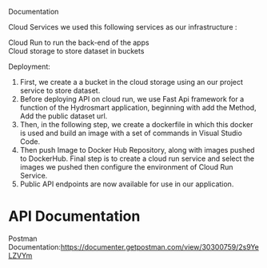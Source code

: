 Documentation  

Cloud Services we used this following services as our infrastructure :

Cloud Run to run the back-end of the apps  
Cloud storage to store dataset in buckets

Deployment:

1. First, we create a a bucket in the cloud storage using an our project service to store dataset.
2. Before deploying API on cloud run, we use Fast Api framework for a function of the Hydrosmart application, beginning with add the Method, Add the public dataset url.
3. Then, in the following step, we create a dockerfile in which this docker is used and build an image with a set of commands in Visual Studio Code.
4. Then push Image to Docker Hub Repository, along with images pushed to DockerHub. Final step is to create a cloud run service and select the images we pushed then configure the environment of Cloud Run Service.
5. Public API endpoints are now available for use in our application.

# API Documentation
Postman Documentation:https://documenter.getpostman.com/view/30300759/2s9YeLZVYm
